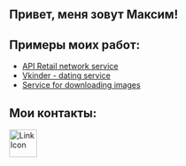 ## Привет, меня зовут Максим! 
## Примеры моих работ:  
- [API Retail network service](https://github.com/7kHz/REST_API_DIPLOM/tree/master)
- [Vkinder - dating service](https://github.com/7kHz/adpy-team-diplom)
- [Service for downloading images ](https://github.com/7kHz/Course-project-/tree/over)
## Мои контакты:
<a href="https://t.me/max_utsh"><img src="https://img.icons8.com/fluency/48/000000/telegram-app.png" alt="Link Icon" height="50" width="50"/></a>
